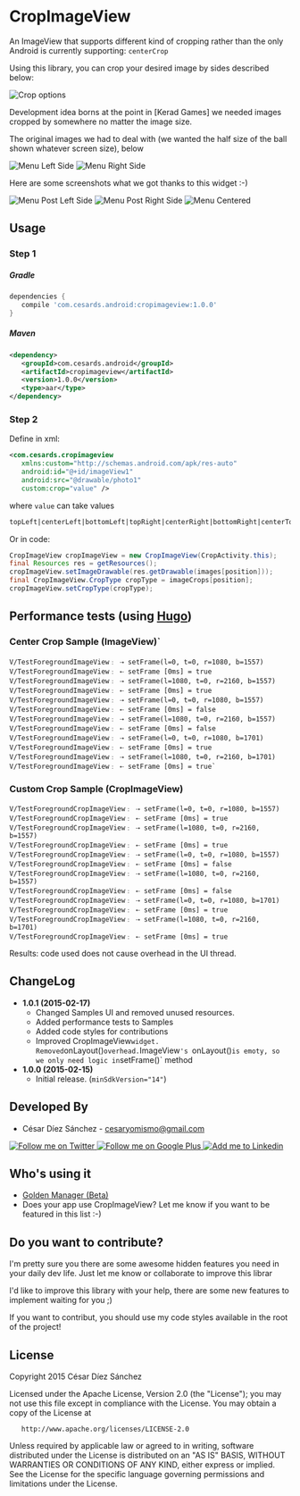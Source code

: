 CropImageView
=============

An ImageView that supports different kind of cropping rather than the only Android is currently supporting: `centerCrop`

Using this library, you can crop your desired image by sides described below:

![Crop options](https://github.com/cesards/CropImageView/blob/master/art/cropping.png)

Development idea borns at the point in [Kerad Games] we needed images cropped by somewhere no matter the image size.

The original images we had to deal with (we wanted the half size of the ball shown whatever screen size), below

![Menu Left Side](https://github.com/cesards/CropImageView/blob/master/art/slide_menu_left.jpg)
![Menu Right Side](https://github.com/cesards/CropImageView/blob/master/art/slide_menu_right.jpg)

Here are some screenshots what we got thanks to this widget :-)

![Menu Post Left Side](https://github.com/cesards/CropImageView/blob/master/art/crop_menu_1.png)
![Menu Post Right Side](https://github.com/cesards/CropImageView/blob/master/art/crop_menu_2.png)
![Menu Centered](https://github.com/cesards/CropImageView/blob/master/art/crop_menu_3.png)

Usage
-----
### Step 1
##### Gradle
```groovy
dependencies {
   compile 'com.cesards.android:cropimageview:1.0.0'
}
```
##### Maven
```xml
<dependency>
   <groupId>com.cesards.android</groupId>
   <artifactId>cropimageview</artifactId>
   <version>1.0.0</version>
   <type>aar</type>
</dependency>
```
### Step 2
Define in xml:
```xml
<com.cesards.cropimageview
   xmlns:custom="http://schemas.android.com/apk/res-auto"
   android:id="@+id/imageView1"
   android:src="@drawable/photo1"
   custom:crop="value" />
```
where `value` can take values
```xml
topLeft|centerLeft|bottomLeft|topRight|centerRight|bottomRight|centerTop|centerBottom
```
Or in code:
```java
CropImageView cropImageView = new CropImageView(CropActivity.this);
final Resources res = getResources();
cropImageView.setImageDrawable(res.getDrawable(images[position]));
final CropImageView.CropType cropType = imageCrops[position];
cropImageView.setCropType(cropType);
```
Performance tests (using [Hugo](https://github.com/jakeWharton/hugo))
---------

### Center Crop Sample (ImageView)`
```
V/TestForegroundImageView﹕ ⇢ setFrame(l=0, t=0, r=1080, b=1557)
V/TestForegroundImageView﹕ ⇠ setFrame [0ms] = true
V/TestForegroundImageView﹕ ⇢ setFrame(l=1080, t=0, r=2160, b=1557)
V/TestForegroundImageView﹕ ⇠ setFrame [0ms] = true
V/TestForegroundImageView﹕ ⇢ setFrame(l=0, t=0, r=1080, b=1557)
V/TestForegroundImageView﹕ ⇠ setFrame [0ms] = false
V/TestForegroundImageView﹕ ⇢ setFrame(l=1080, t=0, r=2160, b=1557)
V/TestForegroundImageView﹕ ⇠ setFrame [0ms] = false
V/TestForegroundImageView﹕ ⇢ setFrame(l=0, t=0, r=1080, b=1701)
V/TestForegroundImageView﹕ ⇠ setFrame [0ms] = true
V/TestForegroundImageView﹕ ⇢ setFrame(l=1080, t=0, r=2160, b=1701)
V/TestForegroundImageView﹕ ⇠ setFrame [0ms] = true`
```

### Custom Crop Sample (CropImageView)
```
V/TestForegroundCropImageView﹕ ⇢ setFrame(l=0, t=0, r=1080, b=1557)
V/TestForegroundCropImageView﹕ ⇠ setFrame [0ms] = true
V/TestForegroundCropImageView﹕ ⇢ setFrame(l=1080, t=0, r=2160, b=1557)
V/TestForegroundCropImageView﹕ ⇠ setFrame [0ms] = true
V/TestForegroundCropImageView﹕ ⇢ setFrame(l=0, t=0, r=1080, b=1557)
V/TestForegroundCropImageView﹕ ⇠ setFrame [0ms] = false
V/TestForegroundCropImageView﹕ ⇢ setFrame(l=1080, t=0, r=2160, b=1557)
V/TestForegroundCropImageView﹕ ⇠ setFrame [0ms] = false
V/TestForegroundCropImageView﹕ ⇢ setFrame(l=0, t=0, r=1080, b=1701)
V/TestForegroundCropImageView﹕ ⇠ setFrame [0ms] = true
V/TestForegroundCropImageView﹕ ⇢ setFrame(l=1080, t=0, r=2160, b=1701)
V/TestForegroundCropImageView﹕ ⇠ setFrame [0ms] = true
```
Results: code used does not cause overhead in the UI thread.

ChangeLog
---------
* __1.0.1 (2015-02-17)__
  * Changed Samples UI and removed unused resources.
  * Added performance tests to Samples
  * Added code styles for contributions
  * Improved CropImageView` widget. Removed `onLayout()` overhead. `ImageView`'s `onLayout()` is emoty, so we only need logic in `setFrame()` method
* __1.0.0 (2015-02-15)__
  * Initial release. (```minSdkVersion="14"```)

Developed By
------------
* César Díez Sánchez - <cesaryomismo@gmail.com>

<a href="https://twitter.com/menorking">
  <img alt="Follow me on Twitter" src="http://imageshack.us/a/img812/3923/smallth.png" />
</a>
<a href="https://plus.google.com/115273462230054581675">
  <img alt="Follow me on Google Plus" src="http://imageshack.us/a/img203/4712/smallg.png" />
</a>
<a href="http://www.linkedin.com/in/cesardiezsanchez">
  <img alt="Add me to Linkedin" src="http://imageshack.us/a/img41/7877/smallld.png" />
</a>

Who's using it
--------------
* [Golden Manager (Beta)](http://mobilebeta.goldenmanager.com/)
* Does your app use CropImageView? Let me know if you want to be featured in this list :-)

Do you want to contribute?
--------------------------
I'm pretty sure you there are some awesome hidden features you need in your daily dev life. Just let me know or collaborate to improve this librar

I'd like to improve this library with your help, there are some new features to implement waiting for you ;)

If you want to contribut, you should use my code styles available in the root of the project!

License
---------

   Copyright 2015 César Díez Sánchez

   Licensed under the Apache License, Version 2.0 (the "License");
   you may not use this file except in compliance with the License.
   You may obtain a copy of the License at

       http://www.apache.org/licenses/LICENSE-2.0

   Unless required by applicable law or agreed to in writing, software
   distributed under the License is distributed on an "AS IS" BASIS,
   WITHOUT WARRANTIES OR CONDITIONS OF ANY KIND, either express or implied.
   See the License for the specific language governing permissions and
   limitations under the License.